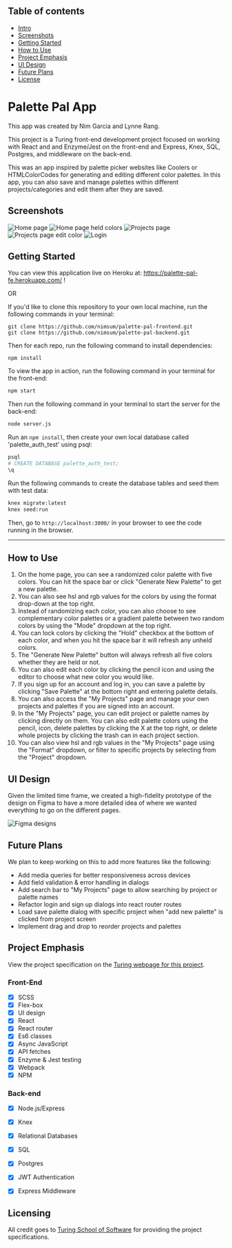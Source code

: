 

## Table of contents
* [Intro](#Palette-Pal-App)
* [Screenshots](#Screenshots)
* [Getting Started](#Getting-Started)
* [How to Use](#How-to-Use)
* [Project Emphasis](#Project-Emphasis)
* [UI Design](#UI-Design)
* [Future Plans](#Future-Plans)
* [License](#License)


# Palette Pal App

This app was created by Nim Garcia and Lynne Rang.

This project is a Turing front-end development project focused on working with React and and Enzyme/Jest on the front-end and Express, Knex, SQL, Postgres, and middleware on the back-end.

This was an app inspired by palette picker websites like Coolers or HTMLColorCodes for generating and editing different color palettes.  In this app, you can also save and manage palettes within different projects/categories and edit them after they are saved.


## Screenshots

![Home page](/screenshots/1.png)
![Home page held colors](/screenshots/2.png)
![Projects page](/screenshots/3.png)
![Projects page edit color](/screenshots/4.png)
![Login](/screenshots/5.png)


## Getting Started

You can view this application live on Heroku at: https://palette-pal-fe.herokuapp.com/ !

OR

If you'd like to clone this repository to your own local machine, run the following commands in your terminal:

```shell
git clone https://github.com/nimsum/palette-pal-frontend.git
git clone https://github.com/nimsum/palette-pal-backend.git
```

Then for each repo, run the following command to install dependencies:

```shell
npm install
```

To view the app in action, run the following command in your terminal for the front-end:

```bash
npm start
```

Then run the following command in your terminal to start the server for the back-end:

```bash
node server.js
```

Run an ```npm install```, then create your own local database called 'palette_auth_test' using psql:

```bash
psql
# CREATE DATABASE palette_auth_test;
\q
```

Run the following commands to create the database tables and seed them with test data:

```bash
knex migrate:latest
knex seed:run
```

Then, go to `http://localhost:3000/` in your browser to see the code running in the browser.  

---

## How to Use

1. On the home page, you can see a randomized color palette with five colors.  You can hit the space bar or click "Generate New Palette" to get a new palette.
2. You can also see hsl and rgb values for the colors by using the format drop-down at the top right.
3. Instead of randomizing each color, you can also choose to see complementary color palettes or a gradient palette between two random colors by using the "Mode" dropdown at the top right.
4. You can lock colors by clicking the "Hold" checkbox at the bottom of each color, and when you hit the space bar it will refresh any unheld colors.
5. The "Generate New Palette" button will always refresh all five colors whether they are held or not.
6. You can also edit each color by clicking the pencil icon and using the editor to choose what new color you would like.
7. If you sign up for an account and log in, you can save a palette by clicking "Save Palette" at the bottom right and entering palette details.
8. You can also access the "My Projects" page and manage your own projects and palettes if you are signed into an account.
9. In the "My Projects" page, you can edit project or palette names by clicking directly on them.  You can also edit palette colors using the pencil, icon, delete palettes by clicking the X at the top right, or delete whole projects by clicking the trash can in each project section.
10. You can also view hsl and rgb values in the "My Projects" page using the "Format" dropdown, or filter to specific projects by selecting from the "Project" dropdown.


## UI Design

Given the limited time frame, we created a high-fidelity prototype of the design on Figma to have a more detailed idea of where we wanted everything to go on the different pages.

![Figma designs](/screenshots6/.png)


## Future Plans

We plan to keep working on this to add more features like the following:
- Add media queries for better responsiveness across devices
- Add field validation & error handling in dialogs
- Add search bar to "My Projects" page to allow searching by project or palette names
- Refactor login and sign up dialogs into react router routes
- Load save palette dialog with specific project when "add new palette" is clicked from project screen
- Implement drag and drop to reorder projects and palettes


## Project Emphasis

View the project specification on the <a href="http://frontend.turing.io/projects/palette-picker.html">Turing webpage for this project</a>.

### Front-End
- [x] SCSS
- [x] Flex-box
- [x] UI design
- [x] React
- [x] React router
- [x] Es6 classes
- [x] Async JavaScript
- [x] API fetches
- [x] Enzyme & Jest testing
- [x] Webpack
- [x] NPM

### Back-end
- [x] Node.js/Express
- [x] Knex
- [x] Relational Databases
- [x] SQL
- [x] Postgres
- [x] JWT Authentication
- [x] Express Middleware


## Licensing

All credit goes to <a href="turing.io">Turing School of Software</a> for providing the project specifications.
